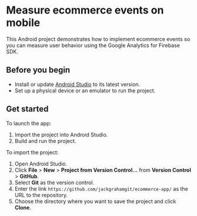 # Measure ecommerce events on mobile

This Android project demonstrates how to implement ecommerce events so you can measure user behavior using the Google Analytics for Firebase SDK.

## Before you begin

* Install or update [Android Studio](https://developer.android.com/studio) to its latest version.
* Set up a physical device or an emulator to run the project.

## Get started

To launch the app:

1. Import the project into Android Studio.
2. Build and run the project.

To import the project:

1. Open Android Studio.
1. Click **File** > **New** > **Project from Version Control...** from **Version Control** > **GitHub**.
2. Select **Git** as the version control.
4. Enter the link `https://github.com/jackgrahamgit/ecommerce-app/` as the URL to the repository.
5. Choose the directory where you want to save the project and click **Clone**.
